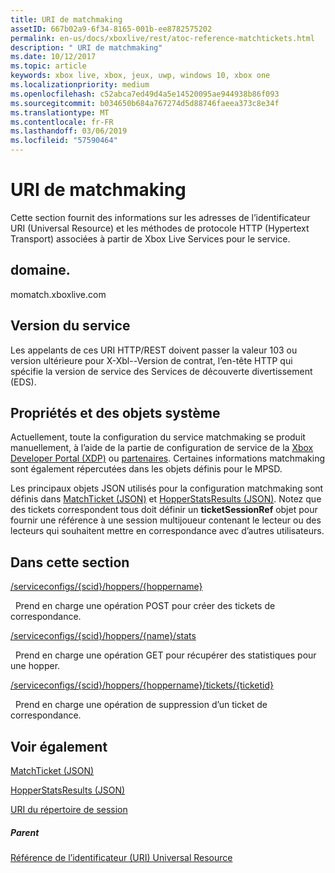 ```yaml
---
title: URI de matchmaking
assetID: 667b02a9-6f34-8165-001b-ee8782575202
permalink: en-us/docs/xboxlive/rest/atoc-reference-matchtickets.html
description: " URI de matchmaking"
ms.date: 10/12/2017
ms.topic: article
keywords: xbox live, xbox, jeux, uwp, windows 10, xbox one
ms.localizationpriority: medium
ms.openlocfilehash: c52abca7ed49d4a5e14520095ae944938b86f093
ms.sourcegitcommit: b034650b684a767274d5d88746faeea373c8e34f
ms.translationtype: MT
ms.contentlocale: fr-FR
ms.lasthandoff: 03/06/2019
ms.locfileid: "57590464"
---
```

# <a name="matchmaking-uris"></a>URI de matchmaking
 
Cette section fournit des informations sur les adresses de l’identificateur URI (Universal Resource) et les méthodes de protocole HTTP (Hypertext Transport) associées à partir de Xbox Live Services pour le service. 
 
<a id="ID4E6"></a>

 
## <a name="domain"></a>domaine.
momatch.xboxlive.com  
<a id="ID4EEB"></a>

 
## <a name="service-version"></a>Version du service
 
Les appelants de ces URI HTTP/REST doivent passer la valeur 103 ou version ultérieure pour X-Xbl--Version de contrat, l’en-tête HTTP qui spécifie la version de service des Services de découverte divertissement (EDS). 
  
<a id="ID4ELB"></a>

 
## <a name="system-objects-and-properties"></a>Propriétés et des objets système
 
Actuellement, toute la configuration du service matchmaking se produit manuellement, à l’aide de la partie de configuration de service de la [Xbox Developer Portal (XDP)](https://xdp.xboxlive.com) ou [partenaires](https://partner.microsoft.com/dashboard). Certaines informations matchmaking sont également répercutées dans les objets définis pour le MPSD. 
 
Les principaux objets JSON utilisés pour la configuration matchmaking sont définis dans [MatchTicket (JSON)](../../json/json-matchticket.md) et [HopperStatsResults (JSON)](../../json/json-hopperstatsresults.md). Notez que des tickets correspondent tous doit définir un **ticketSessionRef** objet pour fournir une référence à une session multijoueur contenant le lecteur ou des lecteurs qui souhaitent mettre en correspondance avec d’autres utilisateurs. 
  
<a id="ID4EBC"></a>

 
## <a name="in-this-section"></a>Dans cette section

[/serviceconfigs/{scid}/hoppers/{hoppername}](uri-serviceconfigsscidhoppershoppername.md)

&nbsp;&nbsp;Prend en charge une opération POST pour créer des tickets de correspondance. 

[/serviceconfigs/{scid}/hoppers/{name}/stats](uri-serviceconfigsscidhoppershoppernamestats.md)

&nbsp;&nbsp;Prend en charge une opération GET pour récupérer des statistiques pour une hopper.

[/serviceconfigs/{scid}/hoppers/{hoppername}/tickets/{ticketid}](uri-scidhoppernameticketid.md)

&nbsp;&nbsp;Prend en charge une opération de suppression d’un ticket de correspondance.
 
<a id="ID4ENC"></a>

 
## <a name="see-also"></a>Voir également
 
<a id="ID4EPC"></a>

   [MatchTicket (JSON)](../../json/json-matchticket.md)

 [HopperStatsResults (JSON)](../../json/json-hopperstatsresults.md)

 [URI du répertoire de session](../sessiondirectory/atoc-reference-sessiondirectory.md)

  
<a id="ID4E2C"></a>

 
##### <a name="parent"></a>Parent 

[Référence de l’identificateur (URI) Universal Resource](../atoc-xboxlivews-reference-uris.md)

   